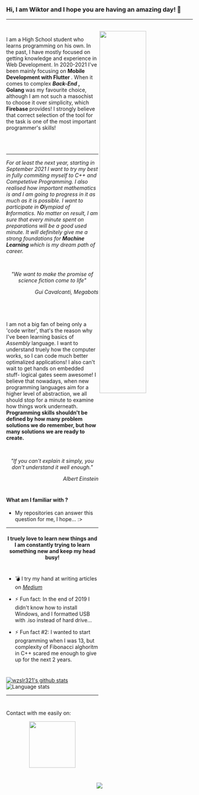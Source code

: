 
<h3> Hi, I am Wiktor and I hope you are having an amazing day! 👋 </h3>

---

<div width="50%">
 
  <br>
  
<img align="right" width="50%" src="https://cdn.hashnode.com/res/hashnode/image/upload/v1615839003048/_FW3Jfg7r.gif">
  
<p> I am a  High School student who learns programming on his own. In the past, I have mostly focused on getting knowledge and experience in Web Development. In 2020-2021 I've been mainly focusing on <b> Mobile Development with Flutter </b>. When it comes to complex <i> <b> Back-End </i>, Golang </b> was my favourite choice, although I am not such a masochist to choose it over simplicity, which <b> Firebase </b> provides! I strongly believe that correct selection of the tool for the task is one of the most important programmer's skills! </p> 
</div>

<br>
<br>

---

<p> 

<i> For at least the next year, starting in September 2021 I want to try my best in fully commiting myself to C++ and Competetive Programming. I also realised how important mathematics is and I am going to progress in it as much as it is possible. I want to participate in <b>O</b>lympiad of <b>I</b>nformatics. No matter on result, I am sure that every minute spent on preparations will be a good used minute. It will definitely give me a strong foundations for <b> Machine Learning </b>  which is my dream path of career. </i> 

</p>

<br>

<p align="center"> 
<i> "We want to make the promise of science fiction come to life" </i>
</p>

<p align="right"> <i> Gui Cavalcanti, Megabots </i>

#

<br>

<p> I am not a big fan of being only a 'code writer', that's the reason why I've been learning basics of <i> Assembly </i> language. I want to understand truely
how the computer works, so I can code much better optimalized applications! I also can't wait to get hands on embedded stuff- logical gates seem awesome!
I believe that nowadays, when new programming languages aim for a higher level of abstraction, we all should stop for a minute to examine how things work underneath. 
<b> Programming skills shouldn't be defined by how many problem solutions we do remember, but how many solutions we are ready to create. </b>
 </p>

<br>

<p align="center"> 
<i> "If you can't explain it simply, you don't understand it well enough." </i>
</p>

<p align="right"> <i> Albert Einstein </i>

#
  
#### What am I familiar with ?

- My repositories can answer this question for me, I hope... :> 

---


<h4 align="center"> I truely love to learn new things and I am constantly trying to learn something new and keep my head busy! </h4>


#

- 💣 I try my hand at writing articles on <a href="https://wiktorzajac.medium.com"> <i> Medium </i> </a> 

- ⚡ Fun fact: In the end of 2019 I didn't know how to install Windows, and I formatted USB with .iso instead of hard drive...
- ⚡ Fun fact #2: I wanted to start programming when I was 13, but complexity of Fibonacci alghoritm in C++ scared me enough to give up for the next 2 years.

#


[![wzslr321's github stats](https://github-readme-stats.vercel.app/api?username=wzslr321&count_private=true&show_icons=true&theme=tokyonight)](https://github.com/anuraghazra/github-readme-stats)
![Language stats](https://github-readme-stats.vercel.app/api/top-langs/?username=wzslr321&layout=compact&langs_count=8&theme=tokyonight)


---

#

  <p> Contact with me easily on:  <center> <b> <a href="https://www.linkedin.com/in/wiktor-zajac/"> <img src="https://www.tmf-group.com/-/media/images/logos/case-study-logos/linkedin.png" style="max-width:100%;" width="125px"> </a> </b> </cemter>

  </p>

#

![](https://komarev.com/ghpvc/?username=wzslr321&color=green)

<!--
**wzslr321/wzslr321** is a ✨ _special_ ✨ repository because its `README.md` (this file) appears on your GitHub profile.

Here are some ideas to get you started:


- 🌱 I’m currently learning ...
- 👯 I’m looking to collaborate on ...
- 🤔 I’m looking for help with ...
- 💬 Ask me about ...
- 📫 How to reach me: ...
- 😄 Pronouns: ...

-->
